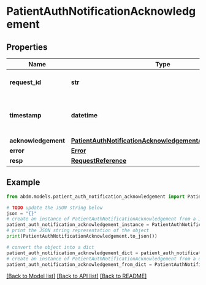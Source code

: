 # PatientAuthNotificationAcknowledgement


## Properties

Name | Type | Description | Notes
------------ | ------------- | ------------- | -------------
**request_id** | **str** | a nonce, unique for each HTTP request | 
**timestamp** | **datetime** | Date time format in UTC, includes miliseconds YYYY-MM-DDThh:mm:ss.vZ | 
**acknowledgement** | [**PatientAuthNotificationAcknowledgementAcknowledgement**](PatientAuthNotificationAcknowledgementAcknowledgement.md) |  | [optional] 
**error** | [**Error**](Error.md) |  | [optional] 
**resp** | [**RequestReference**](RequestReference.md) |  | 

## Example

```python
from abdm.models.patient_auth_notification_acknowledgement import PatientAuthNotificationAcknowledgement

# TODO update the JSON string below
json = "{}"
# create an instance of PatientAuthNotificationAcknowledgement from a JSON string
patient_auth_notification_acknowledgement_instance = PatientAuthNotificationAcknowledgement.from_json(json)
# print the JSON string representation of the object
print(PatientAuthNotificationAcknowledgement.to_json())

# convert the object into a dict
patient_auth_notification_acknowledgement_dict = patient_auth_notification_acknowledgement_instance.to_dict()
# create an instance of PatientAuthNotificationAcknowledgement from a dict
patient_auth_notification_acknowledgement_from_dict = PatientAuthNotificationAcknowledgement.from_dict(patient_auth_notification_acknowledgement_dict)
```
[[Back to Model list]](../README.md#documentation-for-models) [[Back to API list]](../README.md#documentation-for-api-endpoints) [[Back to README]](../README.md)


